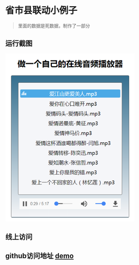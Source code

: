 # 省市县联动小例子

>里面的数据是死数据，制作了一部分

<h2>运行截图</h2>
<img src="https://github.com/fuyanbing/fuyanbing.github.io/blob/master/%E4%BE%8B%E5%AD%90_player%E6%92%AD%E6%94%BE%E5%99%A8/music01.png" alt="首页" style="width:80% !important;">
<h2>线上访问</h2>

## github访问地址 [demo](http://htmlpreview.github.io/?https://github.com/fuyanbing/fuyanbing.github.io/blob/master/%E4%BE%8B%E5%AD%90_player%E6%92%AD%E6%94%BE%E5%99%A8/player.html)

